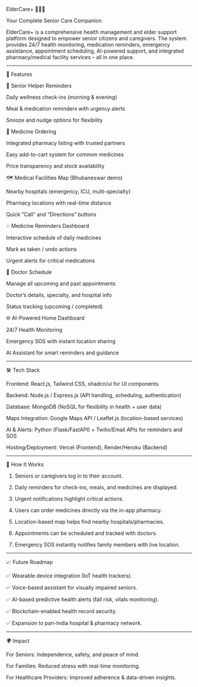 ElderCare+ 👵👴💙

Your Complete Senior Care Companion

ElderCare+ is a comprehensive health management and elder support platform designed to empower senior citizens and caregivers. The system provides 24/7 health monitoring, medication reminders, emergency assistance, appointment scheduling, AI-powered support, and integrated pharmacy/medical facility services – all in one place.


---

🌟 Features

📅 Senior Helper Reminders

Daily wellness check-ins (morning & evening)

Meal & medication reminders with urgency alerts

Snooze and nudge options for flexibility


💊 Medicine Ordering

Integrated pharmacy listing with trusted partners

Easy add-to-cart system for common medicines

Price transparency and stock availability


🗺 Medical Facilities Map (Bhubaneswar demo)

Nearby hospitals (emergency, ICU, multi-specialty)

Pharmacy locations with real-time distance

Quick “Call” and “Directions” buttons


💡 Medicine Reminders Dashboard

Interactive schedule of daily medicines

Mark as taken / undo actions

Urgent alerts for critical medications


🏥 Doctor Schedule

Manage all upcoming and past appointments

Doctor’s details, specialty, and hospital info

Status tracking (upcoming / completed)


🌐 AI-Powered Home Dashboard

24/7 Health Monitoring

Emergency SOS with instant location sharing

AI Assistant for smart reminders and guidance




---

🛠 Tech Stack

Frontend: React.js, Tailwind CSS, shadcn/ui for UI components

Backend: Node.js / Express.js (API handling, scheduling, authentication)

Database: MongoDB (NoSQL for flexibility in health + user data)

Maps Integration: Google Maps API / Leaflet.js (location-based services)

AI & Alerts: Python (Flask/FastAPI) + Twilio/Email APIs for reminders and SOS

Hosting/Deployment: Vercel (Frontend), Render/Heroku (Backend)



---

🚀 How It Works

1. Seniors or caregivers log in to their account.


2. Daily reminders for check-ins, meals, and medicines are displayed.


3. Urgent notifications highlight critical actions.


4. Users can order medicines directly via the in-app pharmacy.


5. Location-based map helps find nearby hospitals/pharmacies.


6. Appointments can be scheduled and tracked with doctors.


7. Emergency SOS instantly notifies family members with live location.




---

📈 Future Roadmap

✅ Wearable device integration (IoT health trackers).

✅ Voice-based assistant for visually impaired seniors.

✅ AI-based predictive health alerts (fall risk, vitals monitoring).

✅ Blockchain-enabled health record security.

✅ Expansion to pan-India hospital & pharmacy network.



---

🌍 Impact

For Seniors: Independence, safety, and peace of mind.

For Families: Reduced stress with real-time monitoring.

For Healthcare Providers: Improved adherence & data-driven insights.